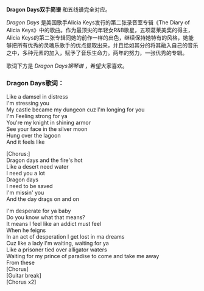 

**Dragon Days双手简谱** 和五线谱完全对应。

_Dragon Days_ 是美国歌手Alicia Keys发行的第二张录音室专辑《The Diary of Alicia
Keys》中的歌曲。作为最顶尖的年轻女R&B歌星，五项葛莱美奖的得主，Alicia
Keys的第二张专辑同她的前作一样的出色，继续保持她特有的风格，她能够把所有优秀的灵魂乐歌手的优点提取出来，并且恰如其分的将其融入自己的音乐之中，多种元素的加入，赋予了音乐生命力。两年的努力，一张优秀的专辑。

歌词下方是 _Dragon Days钢琴谱_ ，希望大家喜欢。

### Dragon Days歌词：

Like a damsel in distress  
I'm stressing you  
My castle became my dungeon cuz I'm longing for you  
I'm Feeling strong for ya  
You're my knight in shining armor  
See your face in the silver moon  
Hung over the lagoon  
And it feels like

[Chorus:]  
Dragon days and the fire's hot  
Like a desert need water  
I need you a lot  
Dragon days  
I need to be saved  
I'm missin' you  
And the day drags on and on

I'm desperate for ya baby  
Do you know what that means?  
It means I feel like an addict must feel  
When he feigns  
In an act of desperation I get lost in ma dreams  
Cuz like a lady I'm waiting, waiting for ya  
Like a prisoner tied over alligator waters  
Waiting for my prince of paradise to come and take me away  
From these  
[Chorus]  
[Guitar break]  
[Chorus x2]

